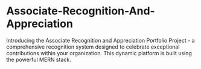 # Associate-Recognition-And-Appreciation
Introducing the Associate Recognition and Appreciation Portfolio Project - a comprehensive recognition system designed to celebrate exceptional contributions within your organization. This dynamic platform is built using the powerful MERN stack.
